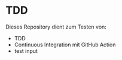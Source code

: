 # TDD

Dieses Repository dient zum Testen von:
- TDD
- Continuous Integration mit GitHub Action
- test input
